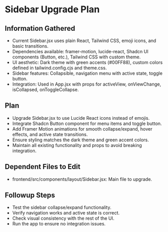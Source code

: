 # Sidebar Upgrade Plan

## Information Gathered
- Current Sidebar.jsx uses plain React, Tailwind CSS, emoji icons, and basic transitions.
- Dependencies available: framer-motion, lucide-react, Shadcn UI components (Button, etc.), Tailwind CSS with custom theme.
- UI aesthetic: Dark theme with green accents (#00FF88), custom colors defined in tailwind.config.cjs and theme.css.
- Sidebar features: Collapsible, navigation menu with active state, toggle button.
- Integration: Used in App.jsx with props for activeView, onViewChange, isCollapsed, onToggleCollapse.

## Plan
- Upgrade Sidebar.jsx to use Lucide React icons instead of emojis.
- Integrate Shadcn Button component for menu items and toggle button.
- Add Framer Motion animations for smooth collapse/expand, hover effects, and active state transitions.
- Ensure styling matches the dark theme and green accent colors.
- Maintain all existing functionality and props to avoid breaking integration.

## Dependent Files to Edit
- frontend/src/components/layout/Sidebar.jsx: Main file to upgrade.

## Followup Steps
- Test the sidebar collapse/expand functionality.
- Verify navigation works and active state is correct.
- Check visual consistency with the rest of the UI.
- Run the app to ensure no integration issues.
